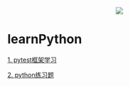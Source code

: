 <p align="center">
  <img src="http://img.soogif.com/ChyENLCrXxZVZgi43EDS7tHBnAZvQM5S.gif_s400x0"/>
</p>


# learnPython


[1. pytest框架学习](https://github.com/ifyangyiisyangyi/learnPython/tree/master/luka_api_test)

[2. python练习题](https://github.com/ifyangyiisyangyi/learnPython/tree/master/interview_python)
